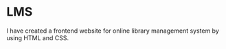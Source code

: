 # LMS
I have created a frontend website for online library management system by using HTML and CSS. 

